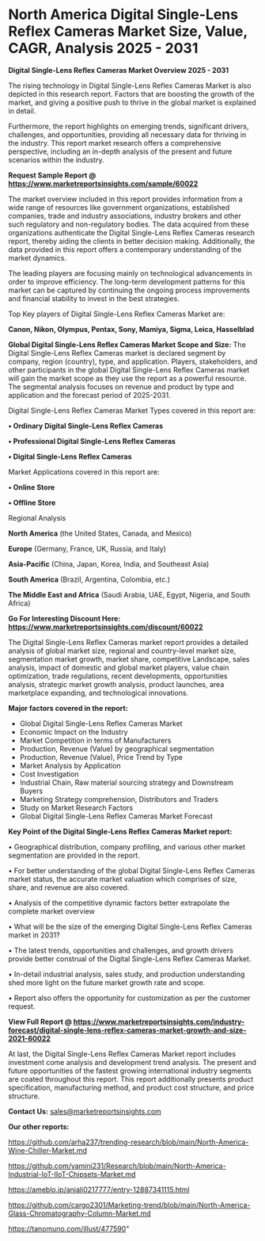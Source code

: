 # North America Digital Single-Lens Reflex Cameras Market Size, Value, CAGR, Analysis 2025 - 2031

<Strong> Digital Single-Lens Reflex Cameras Market Overview 2025 - 2031</strong>

The rising technology in Digital Single-Lens Reflex Cameras Market is also depicted in this research report. Factors that are boosting the growth of the market, and giving a positive push to thrive in the global market is explained in detail.

Furthermore, the report highlights on emerging trends, significant drivers, challenges, and opportunities, providing all necessary data for thriving in the industry. This report market research offers a comprehensive perspective, including an in-depth analysis of the present and future scenarios within the industry.

<strong>Request Sample Report @ <a href=https://www.marketreportsinsights.com/sample/60022>https://www.marketreportsinsights.com/sample/60022</a></strong>

The market overview included in this report provides information from a wide range of resources like government organizations, established companies, trade and industry associations, industry brokers and other such regulatory and non-regulatory bodies. The data acquired from these organizations authenticate the Digital Single-Lens Reflex Cameras research report, thereby aiding the clients in better decision making. Additionally, the data provided in this report offers a contemporary understanding of the market dynamics.

The leading players are focusing mainly on technological advancements in order to improve efficiency. The long-term development patterns for this market can be captured by continuing the ongoing process improvements and financial stability to invest in the best strategies.

Top Key players of Digital Single-Lens Reflex Cameras Market are:

<strong>Canon, Nikon, Olympus, Pentax, Sony, Mamiya, Sigma, Leica, Hasselblad</strong>

<strong><b>Global Digital Single-Lens Reflex Cameras Market Scope and Size:</b></strong>
The Digital Single-Lens Reflex Cameras market is declared segment by company, region (country), type, and application. Players, stakeholders, and other participants in the global Digital Single-Lens Reflex Cameras market will gain the market scope as they use the report as a powerful resource. The segmental analysis focuses on revenue and product by type and application and the forecast period of 2025-2031.

Digital Single-Lens Reflex Cameras Market Types covered in this report are:

<strong>• Ordinary Digital Single-Lens Reflex Cameras

• Professional Digital Single-Lens Reflex Cameras

• Digital Single-Lens Reflex Cameras</strong>

Market Applications covered in this report are:

<strong>• Online Store

• Offline Store</strong> 

Regional Analysis

<strong>North America</strong> (the United States, Canada, and Mexico)

<strong>Europe</strong> (Germany, France, UK, Russia, and Italy)

<strong>Asia-Pacific</strong> (China, Japan, Korea, India, and Southeast Asia)

<strong>South America</strong> (Brazil, Argentina, Colombia, etc.)

<strong>The Middle East and Africa</strong> (Saudi Arabia, UAE, Egypt, Nigeria, and South Africa)

<strong>Go For Interesting Discount Here: <a href=https://www.marketreportsinsights.com/discount/60022>https://www.marketreportsinsights.com/discount/60022</a></strong>

The Digital Single-Lens Reflex Cameras market report provides a detailed analysis of global market size, regional and country-level market size, segmentation market growth, market share, competitive Landscape, sales analysis, impact of domestic and global market players, value chain optimization, trade regulations, recent developments, opportunities analysis, strategic market growth analysis, product launches, area marketplace expanding, and technological innovations.

<strong><b>Major factors covered in the report:</b></strong>
<ul>
  <li>Global Digital Single-Lens Reflex Cameras Market </li>
  <li>Economic Impact on the Industry</li>
  <li>Market Competition in terms of Manufacturers</li>
  <li>Production, Revenue (Value) by geographical segmentation</li>
  <li>Production, Revenue (Value), Price Trend by Type</li>
  <li>Market Analysis by Application</li>
  <li>Cost Investigation</li>
  <li>Industrial Chain, Raw material sourcing strategy and Downstream Buyers</li>
  <li>Marketing Strategy comprehension, Distributors and Traders</li>
  <li>Study on Market Research Factors</li>
  <li>Global Digital Single-Lens Reflex Cameras Market Forecast</li>
</ul>

<strong><b>Key Point of the Digital Single-Lens Reflex Cameras Market report:</b></strong>

• Geographical distribution, company profiling, and various other market segmentation are provided in the report.

• For better understanding of the global Digital Single-Lens Reflex Cameras market status, the accurate market valuation which comprises of size, share, and revenue are also covered.

• Analysis of the competitive dynamic factors better extrapolate the complete market overview

• What will be the size of the emerging Digital Single-Lens Reflex Cameras market in 2031?

• The latest trends, opportunities and challenges, and growth drivers provide better construal of the Digital Single-Lens Reflex Cameras Market.

• In-detail industrial analysis, sales study, and production understanding shed more light on the future market growth rate and scope.

• Report also offers the opportunity for customization as per the customer request.

<strong><b>View Full Report @ <a href=https://www.marketreportsinsights.com/industry-forecast/digital-single-lens-reflex-cameras-market-growth-and-size-2021-60022>https://www.marketreportsinsights.com/industry-forecast/digital-single-lens-reflex-cameras-market-growth-and-size-2021-60022</a></b></strong>


At last, the Digital Single-Lens Reflex Cameras Market report includes investment come analysis and development trend analysis. The present and future opportunities of the fastest growing international industry segments are coated throughout this report. This report additionally presents product specification, manufacturing method, and product cost structure, and price structure.

<strong>Contact Us:</strong>
sales@marketreportsinsights.com

<strong>Our other reports:</strong>

<a href=https://github.com/arha237/trending-research/blob/main/North-America-Wine-Chiller-Market.md>https://github.com/arha237/trending-research/blob/main/North-America-Wine-Chiller-Market.md</a>

<a href=https://github.com/yamini231/Research/blob/main/North-America-Industrial-IoT-IIoT-Chipsets-Market.md>https://github.com/yamini231/Research/blob/main/North-America-Industrial-IoT-IIoT-Chipsets-Market.md</a>

<a href=https://ameblo.jp/anjali0217777/entry-12887341115.html>https://ameblo.jp/anjali0217777/entry-12887341115.html</a>

<a href=https://github.com/cargo2301/Marketing-trend/blob/main/North-America-Glass-Chromatography-Column-Market.md>https://github.com/cargo2301/Marketing-trend/blob/main/North-America-Glass-Chromatography-Column-Market.md</a>

<a href=https://tanomuno.com/illust/477590>https://tanomuno.com/illust/477590</a>"
